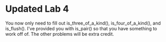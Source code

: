 # Updated Lab 4

You now only need to fill out is_three_of_a_kind(), is_four_of_a_kind(), and is_flush().
I've provided you with is_pair() so that you have something to work off of. The other problems will be extra credit.
